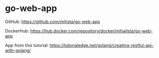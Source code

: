 # go-web-app

GitHub: https://github.com/mihsta/go-web-app

DockerHub: https://hub.docker.com/repository/docker/mihailsta/go-web-app

App from this tutorial: https://tutorialedge.net/golang/creating-restful-api-with-golang/
